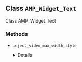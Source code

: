 ## Class `AMP_Widget_Text`

Class AMP_Widget_Text

### Methods
* `inject_video_max_width_style`

	<details>

	```php
	public inject_video_max_width_style( $matches )
	```

	Overrides the parent callback that strips width and height attributes.


	</details>
